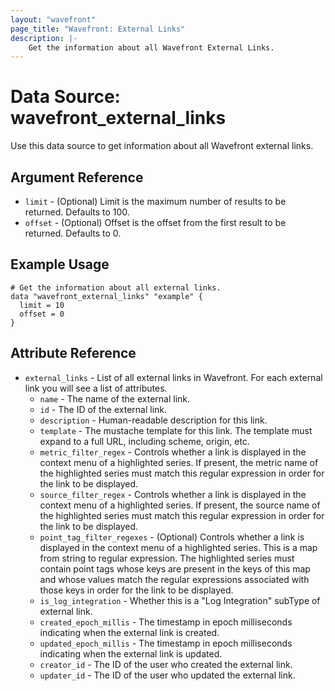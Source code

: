 ```yaml
---
layout: "wavefront"
page_title: "Wavefront: External Links"
description: |-
    Get the information about all Wavefront External Links.
---
```


# Data Source: wavefront_external_links

Use this data source to get information about all Wavefront external links.

## Argument Reference
* `limit` - (Optional) Limit is the maximum number of results to be returned. Defaults to 100.
* `offset` - (Optional) Offset is the offset from the first result to be returned. Defaults to 0.

## Example Usage

```hcl
# Get the information about all external links.
data "wavefront_external_links" "example" {
  limit = 10
  offset = 0
}
```

## Attribute Reference

* `external_links` - List of all external links in Wavefront. For each external link you will see a list of attributes.
  * `name` - The name of the external link.
  * `id` -  The ID of the external link.
  * `description` - Human-readable description for this link.
  * `template` - The mustache template for this link. The template must expand to a full URL, including scheme, origin, etc.
  * `metric_filter_regex` - Controls whether a link is displayed in the context menu of a highlighted series. If present, the metric name of the highlighted series must match this regular expression in order for the link to be displayed.
  * `source_filter_regex` - Controls whether a link is displayed in the context menu of a highlighted series. If present, the source name of the highlighted series must match this regular expression in order for the link to be displayed.
  * `point_tag_filter_regexes` - (Optional) Controls whether a link is displayed in the context menu of a highlighted
    series. This is a map from string to regular expression. The highlighted series must contain point tags whose
    keys are present in the keys of this map and whose values match the regular expressions associated with those
    keys in order for the link to be displayed.
  * `is_log_integration` - Whether this is a "Log Integration" subType of external link.
  * `created_epoch_millis` - The timestamp in epoch milliseconds indicating when the external link is created.
  * `updated_epoch_millis` - The timestamp in epoch milliseconds indicating when the external link is updated.
  * `creator_id` - The ID of the user who created the external link.
  * `updater_id` - The ID of the user who updated the external link.
